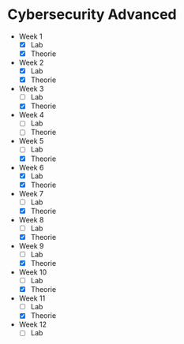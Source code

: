 # Cybersecurity Advanced

- Week 1
    - [x] Lab
    - [x] Theorie
- Week 2
    - [x] Lab
    - [x] Theorie
- Week 3
    - [ ] Lab
    - [x] Theorie
- Week 4
    - [ ] Lab
    - [ ] Theorie
- Week 5
    - [ ] Lab
    - [x] Theorie
- Week 6
    - [x] Lab
    - [x] Theorie
- Week 7
    - [ ] Lab
    - [x] Theorie
- Week 8
    - [ ] Lab
    - [x] Theorie
- Week 9
    - [ ] Lab
    - [x] Theorie
- Week 10
    - [ ] Lab
    - [x] Theorie
- Week 11
    - [ ] Lab
    - [x] Theorie
- Week 12
    - [ ] Lab